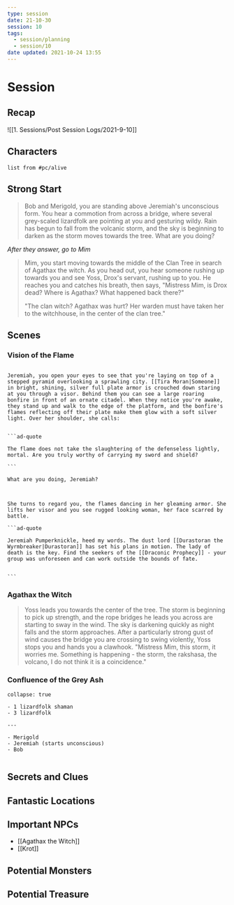 ```yaml
---
type: session
date: 21-10-30
session: 10
tags:
  - session/planning
  - session/10
date updated: 2021-10-24 13:55
---
```


# Session

## Recap

![[1. Sessions/Post Session Logs/2021-9-10]]

## Characters

```dataview
list from #pc/alive 
```

## Strong Start

> Bob and Merigold, you are standing above Jeremiah's unconscious form. You hear a commotion from across a bridge, where several grey-scaled lizardfolk are pointing at you and gesturing wildy. Rain has begun to fall from the volcanic storm, and the sky is beginning to darken as the storm moves towards the tree. What are you doing?

*After they answer, go to Mim*

> Mim, you start moving towards the middle of the Clan Tree in search of Agathax the witch. As you head out, you hear someone rushing up towards you and see Yoss, Drox's servant, rushing up to you. He reaches you and catches his breath, then says, "Mistress Mim, is Drox dead? Where is Agathax? What happened back there?"
>
> "The clan witch? Agathax was hurt? Her warden must have taken her to the witchhouse, in the center of the clan tree."

## Scenes

### Vision of the Flame

````ad-flame

Jeremiah, you open your eyes to see that you're laying on top of a stepped pyramid overlooking a sprawling city. [[Tira Moran|Someone]] in bright, shining, silver full plate armor is crouched down staring at you through a visor. Behind them you can see a large roaring bonfire in front of an ornate citadel. When they notice you're awake, they stand up and walk to the edge of the platform, and the bonfire's flames reflecting off their plate make them glow with a soft silver light. Over her shoulder, she calls:


```ad-quote

The flame does not take the slaughtering of the defenseless lightly, mortal. Are you truly worthy of carrying my sword and shield?

```

What are you doing, Jeremiah?


````

````ad-flame

She turns to regard you, the flames dancing in her gleaming armor. She lifts her visor and you see rugged looking woman, her face scarred by battle.

```ad-quote

Jeremiah Pumperknickle, heed my words. The dust lord [[Durastoran the Wyrmbreaker|Durastoran]] has set his plans in motion. The lady of death is the key. Find the seekers of the [[Draconic Prophecy]] - your group was unforeseen and can work outside the bounds of fate.


```

````

### Agathax the Witch

> Yoss leads you towards the center of the tree. The storm is beginning to pick up strength, and the rope bridges he leads you across are starting to sway in the wind. The sky is darkening quickly as night falls and the storm approaches. After a particularly strong gust of wind causes the bridge you are crossing to swing violently, Yoss stops you and hands you a clawhook. "Mistress Mim, this storm, it worries me. Something is happening - the storm, the rakshasa, the volcano, I do not think it is a coincidence." 

> 

### Confluence of the Grey Ash

```ad-battle
collapse: true

- 1 lizardfolk shaman
- 3 lizardfolk

---

- Merigold
- Jeremiah (starts unconscious)
- Bob


```


## Secrets and Clues

## Fantastic Locations

## Important NPCs

- [[Agathax the Witch]]
- [[Krot]]


## Potential Monsters

## Potential Treasure

